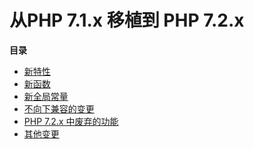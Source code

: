 从PHP 7.1.x 移植到 PHP 7.2.x
============================

**目录**

-   [新特性](/migration72/new-features.html)
-   [新函数](/migration72/new-functions.html)
-   [新全局常量](/migration72/constants.html)
-   [不向下兼容的变更](/migration72/incompatible.html)
-   [PHP 7.2.x 中废弃的功能](/migration72/deprecated.html)
-   [其他变更](/migration72/other-changes.html)

